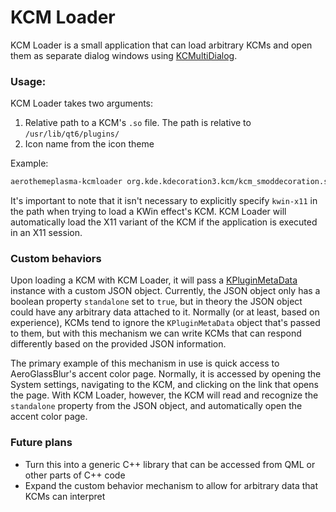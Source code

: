 # KCM Loader

KCM Loader is a small application that can load arbitrary KCMs and open them as separate dialog windows using [KCMultiDialog](https://api.kde.org/frameworks/kcmutils/html/classKCMultiDialog.html).

### Usage:

KCM Loader takes two arguments:

1. Relative path to a KCM's `.so` file. The path is relative to `/usr/lib/qt6/plugins/`
2. Icon name from the icon theme

Example:

```bash
aerothemeplasma-kcmloader org.kde.kdecoration3.kcm/kcm_smoddecoration.so application-x-theme
```

It's important to note that it isn't necessary to explicitly specify `kwin-x11` in the path when trying to load a KWin effect's KCM. KCM Loader will automatically load the X11 variant of the KCM if the application is executed in an X11 session.

### Custom behaviors

Upon loading a KCM with KCM Loader, it will pass a [KPluginMetaData](https://api.kde.org/frameworks/kcoreaddons/html/classKPluginMetaData.html) instance with a custom JSON object. Currently, the JSON object only has a boolean property `standalone` set to `true`, but in theory the JSON object could have any arbitrary data attached to it. Normally (or at least, based on experience), KCMs tend to ignore the `KPluginMetaData` object that's passed to them, but with this mechanism we can write KCMs that can respond differently based on the provided JSON information.   

The primary example of this mechanism in use is quick access to AeroGlassBlur's accent color page. Normally, it is accessed by opening the System settings, navigating to the KCM, and clicking on the link that opens the page. With KCM Loader, however, the KCM will read and recognize the `standalone` property from the JSON object, and automatically open the accent color page.

### Future plans

- Turn this into a generic C++ library that can be accessed from QML or other parts of C++ code
- Expand the custom behavior mechanism to allow for arbitrary data that KCMs can interpret
